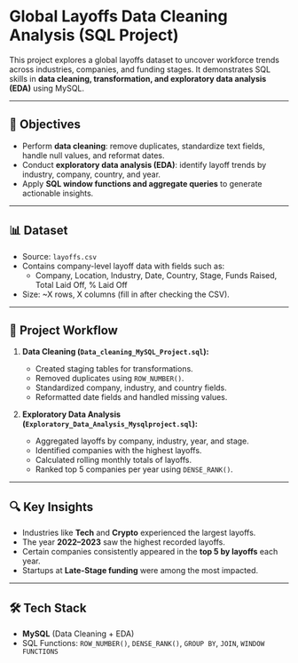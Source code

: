 # Global Layoffs Data Cleaning Analysis (SQL Project)

This project explores a global layoffs dataset to uncover workforce trends across industries, companies, and funding stages. 
It demonstrates SQL skills in **data cleaning, transformation, and exploratory data analysis (EDA)** using MySQL.

---

## 🎯 Objectives
- Perform **data cleaning**: remove duplicates, standardize text fields, handle null values, and reformat dates.  
- Conduct **exploratory data analysis (EDA)**: identify layoff trends by industry, company, country, and year.  
- Apply **SQL window functions and aggregate queries** to generate actionable insights.  

---

## 📊 Dataset
- Source: `layoffs.csv`  
- Contains company-level layoff data with fields such as:
  - Company, Location, Industry, Date, Country, Stage, Funds Raised, Total Laid Off, % Laid Off
- Size: ~X rows, X columns (fill in after checking the CSV).  

---

## 🔄 Project Workflow
1. **Data Cleaning (`Data_cleaning_MySQL_Project.sql`):**
   - Created staging tables for transformations.
   - Removed duplicates using `ROW_NUMBER()`.
   - Standardized company, industry, and country fields.
   - Reformatted date fields and handled missing values.

2. **Exploratory Data Analysis (`Exploratory_Data_Analysis_Mysqlproject.sql`):**
   - Aggregated layoffs by company, industry, year, and stage.
   - Identified companies with the highest layoffs.
   - Calculated rolling monthly totals of layoffs.
   - Ranked top 5 companies per year using `DENSE_RANK()`.

---

## 🔍 Key Insights
- Industries like **Tech** and **Crypto** experienced the largest layoffs.  
- The year **2022–2023** saw the highest recorded layoffs.  
- Certain companies consistently appeared in the **top 5 by layoffs** each year.  
- Startups at **Late-Stage funding** were among the most impacted.  

---

## 🛠️ Tech Stack
- **MySQL** (Data Cleaning + EDA)  
- SQL Functions: `ROW_NUMBER()`, `DENSE_RANK()`, `GROUP BY`, `JOIN`, `WINDOW FUNCTIONS`  

